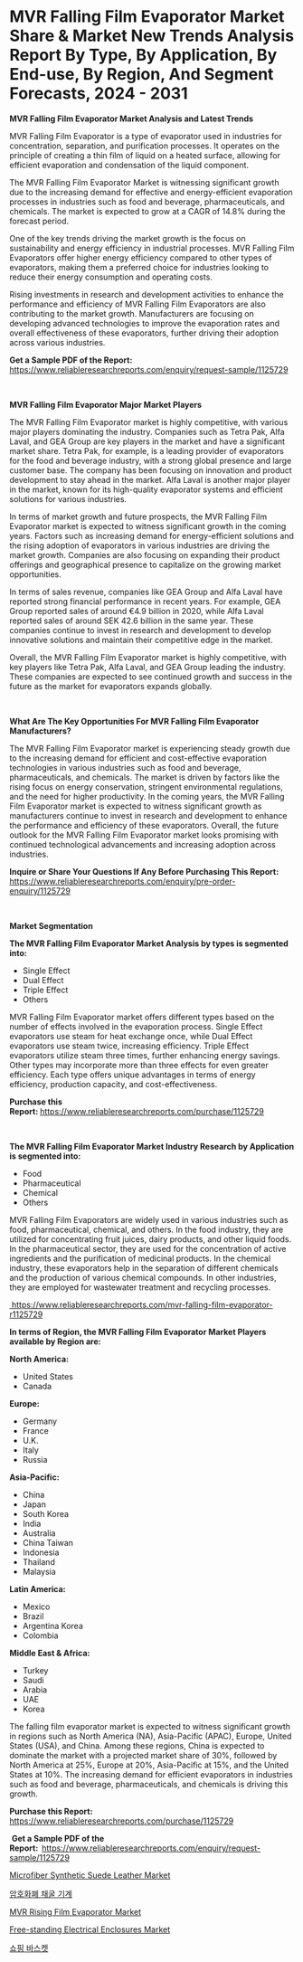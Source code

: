 <p><h1>MVR Falling Film Evaporator Market Share & Market New Trends Analysis Report By Type, By Application, By End-use, By Region, And Segment Forecasts, 2024 - 2031</h1></p><p><strong>MVR Falling Film Evaporator Market Analysis and Latest Trends</strong></p>
<p><p>MVR Falling Film Evaporator is a type of evaporator used in industries for concentration, separation, and purification processes. It operates on the principle of creating a thin film of liquid on a heated surface, allowing for efficient evaporation and condensation of the liquid component.</p><p>The MVR Falling Film Evaporator Market is witnessing significant growth due to the increasing demand for effective and energy-efficient evaporation processes in industries such as food and beverage, pharmaceuticals, and chemicals. The market is expected to grow at a CAGR of 14.8% during the forecast period.</p><p>One of the key trends driving the market growth is the focus on sustainability and energy efficiency in industrial processes. MVR Falling Film Evaporators offer higher energy efficiency compared to other types of evaporators, making them a preferred choice for industries looking to reduce their energy consumption and operating costs.</p><p>Rising investments in research and development activities to enhance the performance and efficiency of MVR Falling Film Evaporators are also contributing to the market growth. Manufacturers are focusing on developing advanced technologies to improve the evaporation rates and overall effectiveness of these evaporators, further driving their adoption across various industries.</p></p>
<p><strong>Get a Sample PDF of the Report:&nbsp;</strong> <a href="https://www.reliableresearchreports.com/enquiry/request-sample/1125729">https://www.reliableresearchreports.com/enquiry/request-sample/1125729</a></p>
<p>&nbsp;</p>
<p><strong>MVR Falling Film Evaporator Major Market Players</strong></p>
<p><p>The MVR Falling Film Evaporator market is highly competitive, with various major players dominating the industry. Companies such as Tetra Pak, Alfa Laval, and GEA Group are key players in the market and have a significant market share. Tetra Pak, for example, is a leading provider of evaporators for the food and beverage industry, with a strong global presence and large customer base. The company has been focusing on innovation and product development to stay ahead in the market. Alfa Laval is another major player in the market, known for its high-quality evaporator systems and efficient solutions for various industries.</p><p>In terms of market growth and future prospects, the MVR Falling Film Evaporator market is expected to witness significant growth in the coming years. Factors such as increasing demand for energy-efficient solutions and the rising adoption of evaporators in various industries are driving the market growth. Companies are also focusing on expanding their product offerings and geographical presence to capitalize on the growing market opportunities.</p><p>In terms of sales revenue, companies like GEA Group and Alfa Laval have reported strong financial performance in recent years. For example, GEA Group reported sales of around €4.9 billion in 2020, while Alfa Laval reported sales of around SEK 42.6 billion in the same year. These companies continue to invest in research and development to develop innovative solutions and maintain their competitive edge in the market.</p><p>Overall, the MVR Falling Film Evaporator market is highly competitive, with key players like Tetra Pak, Alfa Laval, and GEA Group leading the industry. These companies are expected to see continued growth and success in the future as the market for evaporators expands globally.</p></p>
<p>&nbsp;</p>
<p><strong>What Are The Key Opportunities For MVR Falling Film Evaporator Manufacturers?</strong></p>
<p><p>The MVR Falling Film Evaporator market is experiencing steady growth due to the increasing demand for efficient and cost-effective evaporation technologies in various industries such as food and beverage, pharmaceuticals, and chemicals. The market is driven by factors like the rising focus on energy conservation, stringent environmental regulations, and the need for higher productivity. In the coming years, the MVR Falling Film Evaporator market is expected to witness significant growth as manufacturers continue to invest in research and development to enhance the performance and efficiency of these evaporators. Overall, the future outlook for the MVR Falling Film Evaporator market looks promising with continued technological advancements and increasing adoption across industries.</p></p>
<p><strong>Inquire or Share Your Questions If Any Before Purchasing This Report:</strong> <a href="https://www.reliableresearchreports.com/enquiry/pre-order-enquiry/1125729">https://www.reliableresearchreports.com/enquiry/pre-order-enquiry/1125729</a></p>
<p>&nbsp;</p>
<p><strong>Market Segmentation</strong></p>
<p><strong>The MVR Falling Film Evaporator Market Analysis by types is segmented into:</strong></p>
<p><ul><li>Single Effect</li><li>Dual Effect</li><li>Triple Effect</li><li>Others</li></ul></p>
<p><p>MVR Falling Film Evaporator market offers different types based on the number of effects involved in the evaporation process. Single Effect evaporators use steam for heat exchange once, while Dual Effect evaporators use steam twice, increasing efficiency. Triple Effect evaporators utilize steam three times, further enhancing energy savings. Other types may incorporate more than three effects for even greater efficiency. Each type offers unique advantages in terms of energy efficiency, production capacity, and cost-effectiveness.</p></p>
<p><strong>Purchase this Report:&nbsp;</strong><a href="https://www.reliableresearchreports.com/purchase/1125729">https://www.reliableresearchreports.com/purchase/1125729</a></p>
<p>&nbsp;</p>
<p><strong>The MVR Falling Film Evaporator Market Industry Research by Application is segmented into:</strong></p>
<p><ul><li>Food</li><li>Pharmaceutical</li><li>Chemical</li><li>Others</li></ul></p>
<p><p>MVR Falling Film Evaporators are widely used in various industries such as food, pharmaceutical, chemical, and others. In the food industry, they are utilized for concentrating fruit juices, dairy products, and other liquid foods. In the pharmaceutical sector, they are used for the concentration of active ingredients and the purification of medicinal products. In the chemical industry, these evaporators help in the separation of different chemicals and the production of various chemical compounds. In other industries, they are employed for wastewater treatment and recycling processes.</p></p>
<p><a href="https://www.reliableresearchreports.com/mvr-falling-film-evaporator-r1125729">&nbsp;https://www.reliableresearchreports.com/mvr-falling-film-evaporator-r1125729</a></p>
<p><strong>In terms of Region, the MVR Falling Film Evaporator Market Players available by Region are:</strong></p>
<p>
    <p> <strong> North America: </strong>
        <ul>
            <li>United States</li>
            <li>Canada</li>
        </ul>
        </p> 
    <p> <strong> Europe: </strong>
        <ul>
            <li>Germany</li>
            <li>France</li>
            <li>U.K.</li>
            <li>Italy</li>
            <li>Russia</li>
        </ul>
        </p> 
    <p> <strong> Asia-Pacific: </strong>
        <ul>
            <li>China</li>
            <li>Japan</li>
            <li>South Korea</li>
            <li>India</li>
            <li>Australia</li>
            <li>China Taiwan</li>
            <li>Indonesia</li>
            <li>Thailand</li>
            <li>Malaysia</li>
        </ul>
        </p> 
    <p> <strong> Latin America: </strong>
        <ul>
            <li>Mexico</li>
            <li>Brazil</li>
            <li>Argentina Korea</li>
            <li>Colombia</li>
        </ul>
        </p> 
    <p> <strong> Middle East & Africa: </strong>
        <ul>
            <li>Turkey</li>
            <li>Saudi</li>
            <li>Arabia</li>
            <li>UAE</li>
            <li>Korea</li>
        </ul>
    </p>
    </p>
<p><p>The falling film evaporator market is expected to witness significant growth in regions such as North America (NA), Asia-Pacific (APAC), Europe, United States (USA), and China. Among these regions, China is expected to dominate the market with a projected market share of 30%, followed by North America at 25%, Europe at 20%, Asia-Pacific at 15%, and the United States at 10%. The increasing demand for efficient evaporators in industries such as food and beverage, pharmaceuticals, and chemicals is driving this growth.</p></p>
<p><strong>Purchase this Report: </strong><a href="https://www.reliableresearchreports.com/purchase/1125729">https://www.reliableresearchreports.com/purchase/1125729</a></p>
<p>&nbsp;<strong>Get a Sample PDF of the Report:&nbsp;&nbsp;</strong><a href="https://www.reliableresearchreports.com/enquiry/request-sample/1125729">https://www.reliableresearchreports.com/enquiry/request-sample/1125729</a></p>
<p><strong></strong></p>
<p><p><a href="https://issuu.com/reportprime-2/docs/microfiber-synthetic-suede-leather-market-size-203">Microfiber Synthetic Suede Leather Market</a></p><p><a href="https://github.com/TobyKub4685/Market-Research-Report-List-1/blob/main/551799135769.md">암호화폐 채굴 기계</a></p><p><a href="https://github.com/ruddyyedelwadw/Market-Research-Report-List-2/blob/main/mvr-rising-film-evaporator-market.md">MVR Rising Film Evaporator Market</a></p><p><a href="https://github.com/jaidynmorantestelletmjzya/Market-Research-Report-List-2/blob/main/free-standing-electrical-enclosures-market.md">Free-standing Electrical Enclosures Market</a></p><p><a href="https://github.com/mpodehpw07370073/Market-Research-Report-List-1/blob/main/359201335768.md">쇼핑 바스켓</a></p></p>
